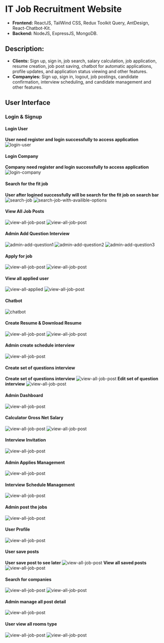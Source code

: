 # IT Job Recruitment Website

- **Frontend:** ReactJS, TailWind CSS, Redux Toolkit Query, AntDesign, React-Chatbot-Kit.
- **Backend:** NodeJS, ExpressJS, MongoDB.

## Description:

- **Clients:** Sign up, sign in, job search, salary calculation, job application, resume creation, job post saving, chatbot for automatic applications, profile updates, and application status viewing and other features.
- **Companyies:** Sign up, sign in, logout, job postings, candidate confirmation, interview scheduling, and candidate management and other features.

## User Interface
### Login & Signup
#### Login User

**User need register and login successfully to access application**
  ![login-user](./assets/Screenshot%202024-07-10%20102944.png)

#### Login Company

**Company need register and login successfully to access application**
  ![login-company](/assets/Screenshot%202024-07-10%20102944.png)

#### Search for the fit job

**User after logined successfully will be search for the fit job on search bar**
  ![search-job](./assets/search_bar.png)
  ![search-job-with-availible-options](./assets/search_s.png)

#### View All Job Posts
![view-all-job-post](./assets/view_all_posts.png)
![view-all-job-post](./assets/view_post_detail.png)

#### Admin Add Question Interview
![admin-add-question1](./assets/add_question_interview_1_admin.png)
![admin-add-question2](./assets/add_question_interview_2_admin.png)
![admin-add-question3](./assets/add_question_interview_3_admin.png)

#### Apply for job
![view-all-job-post](./assets/apply_continue_job.png)
![view-all-job-post](./assets/apply_job.png)

#### View all applied user
![view-all-applied](./assets/view_all_applyed.png)
![view-all-job-post](./assets/view_all_appyed_detail.png)

#### Chatbot
![chatbot](./assets/chatbot.png)

#### Create Resume & Download Resume
![view-all-job-post](./assets/create_resume.png)
![view-all-job-post](./assets/print_resume.png)

#### Admin create schedule interview
![view-all-job-post](./assets/create_schedule_interview_admin.png)

#### Create set of questions interview
**Create set of questions interview**
![view-all-job-post](./assets/create_set_of_questions_interview.png)
**Edit set of question interview**
![view-all-job-post](./assets/edit_interview.png)

#### Admin Dashboard
![view-all-job-post](./assets/dashboard.png)

#### Calculator Gross Net Salary
![view-all-job-post](./assets/gross-net.png)
![view-all-job-post](./assets/view_table_gross-net_detail.png)

#### Interview Invitation
![view-all-job-post](./assets/invitation_interview.png)

#### Admin Applies Management
![view-all-job-post](./assets/manage_applyed_admin.png)

#### Interview Schedule Management
![view-all-job-post](./assets/manage_schedule_interview_admin.png)

#### Admin post the jobs 
![view-all-job-post](./assets/post_job.png)

#### User Profile
![view-all-job-post](./assets/profolio.png)

#### User save posts
**User save post to see later**
![view-all-job-post](./assets/save_post.png)
**View all saved posts**
![view-all-job-post](./assets/view_all_posts_save.png)

#### Search for companies
![view-all-job-post](./assets/search_companies.png)
![view-all-job-post](./assets/view_company_detail.png)

#### Admin manage all post detail
![view-all-job-post](./assets/view_all_post_detail_admin.png)

#### User view all rooms type
![view-all-job-post](./assets/view_all_rooms_type.png)
![view-all-job-post](./assets/view_all_posts_in_rooms_type.png)
